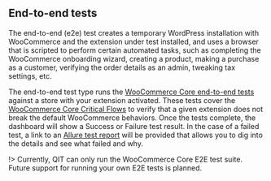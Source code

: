 ## End-to-end tests

The end-to-end (e2e) test creates a temporary WordPress installation with WooCommerce and the extension under test installed, and uses a browser that is scripted to perform certain automated tasks, such as completing the WooCommerce onboarding wizard, creating a product, making a purchase as a customer, verifying the order details as an admin, tweaking tax settings, etc.

The end-to-end test type runs the [WooCommerce Core end-to-end tests](https://github.com/woocommerce/woocommerce/tree/trunk/plugins/woocommerce/tests/e2e-pw) against a store with your extension activated. These tests cover the [WooCommerce Core Critical Flows](https://github.com/woocommerce/woocommerce/wiki/Critical-Flows) to verify that a given extension does not break the default WooCommerce behaviors. Once the tests complete, the dashboard will show a Success or Failure test result. In the case of a failed test, a link to an [Allure test report](understanding-allure-results.md) will be provided that allows you to dig into the details and see what failed and why.

!> Currently, QIT can only run the WooCommerce Core E2E test suite. Future support for running your own E2E tests is planned.